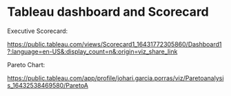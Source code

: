 # Tableau dashboard and Scorecard

Executive Scorecard:

https://public.tableau.com/views/Scorecard1_16431772305860/Dashboard1?:language=en-US&:display_count=n&:origin=viz_share_link


Pareto Chart:

https://public.tableau.com/app/profile/johari.garcia.porras/viz/Paretoanalysis_16432538469580/ParetoA
